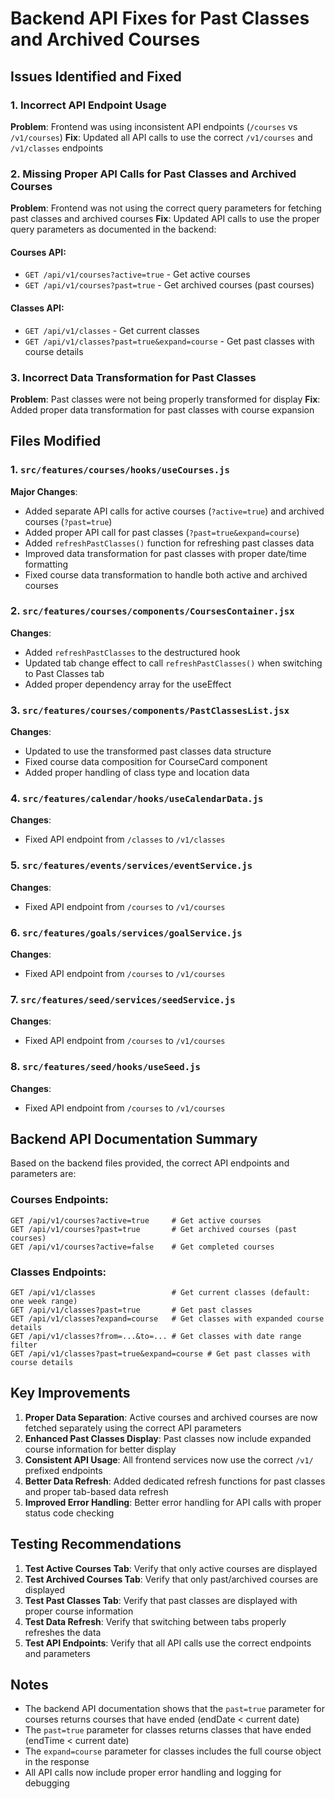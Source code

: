 # Backend API Fixes for Past Classes and Archived Courses

## Issues Identified and Fixed

### 1. **Incorrect API Endpoint Usage**

**Problem**: Frontend was using inconsistent API endpoints (`/courses` vs `/v1/courses`)
**Fix**: Updated all API calls to use the correct `/v1/courses` and `/v1/classes` endpoints

### 2. **Missing Proper API Calls for Past Classes and Archived Courses**

**Problem**: Frontend was not using the correct query parameters for fetching past classes and archived courses
**Fix**: Updated API calls to use the proper query parameters as documented in the backend:

#### Courses API:

- `GET /api/v1/courses?active=true` - Get active courses
- `GET /api/v1/courses?past=true` - Get archived courses (past courses)

#### Classes API:

- `GET /api/v1/classes` - Get current classes
- `GET /api/v1/classes?past=true&expand=course` - Get past classes with course details

### 3. **Incorrect Data Transformation for Past Classes**

**Problem**: Past classes were not being properly transformed for display
**Fix**: Added proper data transformation for past classes with course expansion

## Files Modified

### 1. `src/features/courses/hooks/useCourses.js`

**Major Changes**:

- Added separate API calls for active courses (`?active=true`) and archived courses (`?past=true`)
- Added proper API call for past classes (`?past=true&expand=course`)
- Added `refreshPastClasses()` function for refreshing past classes data
- Improved data transformation for past classes with proper date/time formatting
- Fixed course data transformation to handle both active and archived courses

### 2. `src/features/courses/components/CoursesContainer.jsx`

**Changes**:

- Added `refreshPastClasses` to the destructured hook
- Updated tab change effect to call `refreshPastClasses()` when switching to Past Classes tab
- Added proper dependency array for the useEffect

### 3. `src/features/courses/components/PastClassesList.jsx`

**Changes**:

- Updated to use the transformed past classes data structure
- Fixed course data composition for CourseCard component
- Added proper handling of class type and location data

### 4. `src/features/calendar/hooks/useCalendarData.js`

**Changes**:

- Fixed API endpoint from `/classes` to `/v1/classes`

### 5. `src/features/events/services/eventService.js`

**Changes**:

- Fixed API endpoint from `/courses` to `/v1/courses`

### 6. `src/features/goals/services/goalService.js`

**Changes**:

- Fixed API endpoint from `/courses` to `/v1/courses`

### 7. `src/features/seed/services/seedService.js`

**Changes**:

- Fixed API endpoint from `/courses` to `/v1/courses`

### 8. `src/features/seed/hooks/useSeed.js`

**Changes**:

- Fixed API endpoint from `/courses` to `/v1/courses`

## Backend API Documentation Summary

Based on the backend files provided, the correct API endpoints and parameters are:

### Courses Endpoints:

```
GET /api/v1/courses?active=true     # Get active courses
GET /api/v1/courses?past=true       # Get archived courses (past courses)
GET /api/v1/courses?active=false    # Get completed courses
```

### Classes Endpoints:

```
GET /api/v1/classes                 # Get current classes (default: one week range)
GET /api/v1/classes?past=true       # Get past classes
GET /api/v1/classes?expand=course   # Get classes with expanded course details
GET /api/v1/classes?from=...&to=... # Get classes with date range filter
GET /api/v1/classes?past=true&expand=course # Get past classes with course details
```

## Key Improvements

1. **Proper Data Separation**: Active courses and archived courses are now fetched separately using the correct API parameters
2. **Enhanced Past Classes Display**: Past classes now include expanded course information for better display
3. **Consistent API Usage**: All frontend services now use the correct `/v1/` prefixed endpoints
4. **Better Data Refresh**: Added dedicated refresh functions for past classes and proper tab-based data refresh
5. **Improved Error Handling**: Better error handling for API calls with proper status code checking

## Testing Recommendations

1. **Test Active Courses Tab**: Verify that only active courses are displayed
2. **Test Archived Courses Tab**: Verify that only past/archived courses are displayed
3. **Test Past Classes Tab**: Verify that past classes are displayed with proper course information
4. **Test Data Refresh**: Verify that switching between tabs properly refreshes the data
5. **Test API Endpoints**: Verify that all API calls use the correct endpoints and parameters

## Notes

- The backend API documentation shows that the `past=true` parameter for courses returns courses that have ended (endDate < current date)
- The `past=true` parameter for classes returns classes that have ended (endTime < current date)
- The `expand=course` parameter for classes includes the full course object in the response
- All API calls now include proper error handling and logging for debugging
